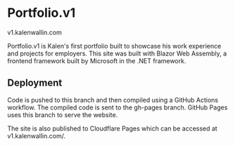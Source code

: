 # Portfolio.v1
v1.kalenwallin.com

Portfolio.v1 is Kalen's first portfolio built to showcase his work experience and projects for employers. This site was built with Blazor Web Assembly, a frontend framework built by Microsoft in the .NET framework.

## Deployment
Code is pushed to this branch and then compiled using a GitHub Actions workflow. The compiled code is sent to the gh-pages branch. GitHub Pages uses this branch to serve the website. 

The site is also published to Cloudflare Pages which can be accessed at v1.kalenwallin.com/.
